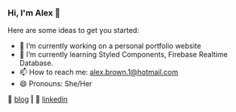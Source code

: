 ### Hi, I'm Alex 👋

Here are some ideas to get you started:

- 🔭 I’m currently working on a personal portfolio website
- 🌱 I’m currently learning Styled Components, Firebase Realtime Database.
- 📫 How to reach me: alex.brown.1@hotmail.com
- 😄 Pronouns: She/Her


🏡 [blog][blog] **|** 
👔 [linkedin][linkedin]


[blog]: https://medium.com/@alex.brown.1
[linkedin]: https://www.linkedin.com/in/alexandra-brown-b291211b8/

